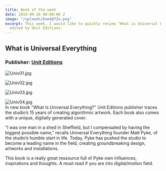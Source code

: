 ```yaml
---
title: Book of the week
date: 2019-09-26 00:00:00 Z
image: "/uploads/book@72x.png"
excerpt: This week, I would like to quickly review "What is Universal Everything"
  edited by Unit Editions.
---
```


## What is Universal Everything

### Publisher: [Unit Editions](https://www.uniteditions.com/)

![Univ01.jpg](/uploads/Univ01.jpg)

![Univ02.jpg](/uploads/Univ02.jpg)

![Univ03.jpg](/uploads/Univ03.jpg)

![Univ04.jpg](/uploads/Univ04.jpg)
<br>
In new book "What Is Universal Everything?" Unit Editions publisher traces the studio’s 15 years of creating algorithmic artwork. Each book also comes with a unique, digitally generated cover.

“I was one man in a shed in Sheffield, but I compensated by having the biggest possible name,” recalls Universal Everything founder Matt Pyke, of the studio’s humble start in life.
Today, Pyke has pushed the studio to become a leading name in the field, creating groundbreaking design, artworks and installations.

This book is a really great ressource full of Pyke own influences, inspirations and thoughts. A must read if you are into digital/motion field.